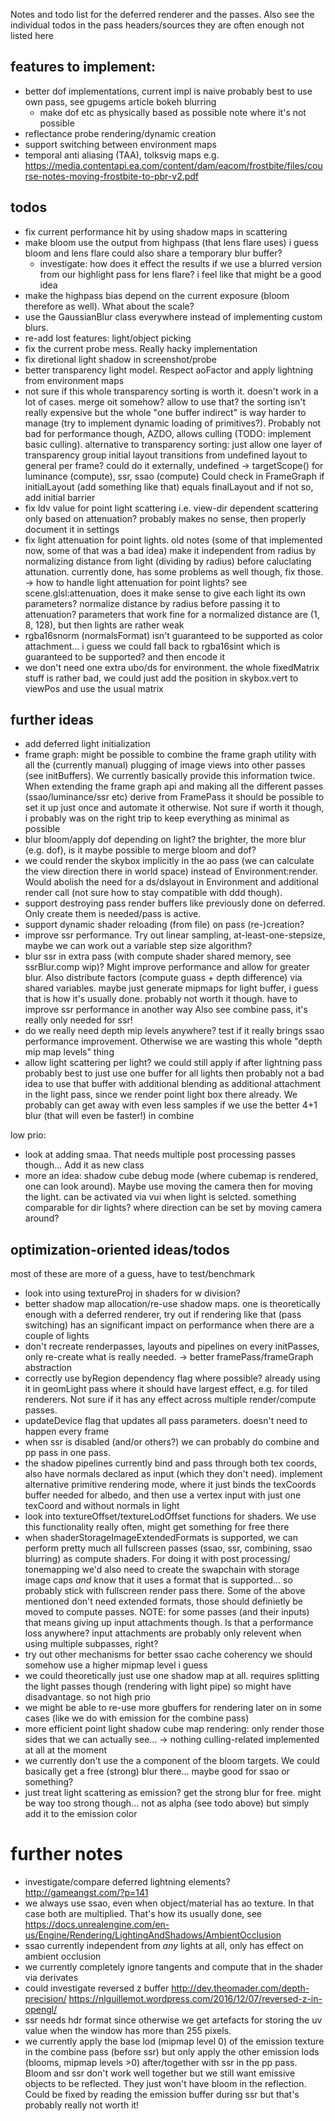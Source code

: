 Notes and todo list for the deferred renderer and the passes.
Also see the individual todos in the pass headers/sources they are often
enough not listed here

## features to implement:

- better dof implementations, current impl is naive
  probably best to use own pass, see gpugems article
  bokeh blurring
    - make dof etc as physically based as possible
      note where it's not possible
- reflectance probe rendering/dynamic creation
- support switching between environment maps
- temporal anti aliasing (TAA), tolksvig maps
  e.g. https://media.contentapi.ea.com/content/dam/eacom/frostbite/files/course-notes-moving-frostbite-to-pbr-v2.pdf

## todos

- fix current performance hit by using shadow maps in scattering
- make bloom use the output from highpass (that lens flare uses)
  i guess bloom and lens flare could also share a temporary blur buffer?
  	- investigate: how does it effect the results if we use a
	  blurred version from our highlight pass for lens flare?
	  i feel like that might be a good idea
- make the highpass bias depend on the current exposure
  (bloom therefore as well). What about the scale?
- use the GaussianBlur class everywhere instead of implementing
  custom blurs.
- re-add lost features: light/object picking
- fix the current probe mess. Really hacky implementation
- fix diretional light shadow in screenshot/probe
- better transparency light model. Respect aoFactor and apply
  lightning from environment maps
- not sure if this whole transparency sorting is worth it.
  doesn't work in a lot of cases.
  merge oit somehow? allow to use that?
  the sorting isn't really expensive but the whole "one buffer indirect"
  is way harder to manage (try to implement dynamic loading
  of primitives?). Probably not bad for performance though,
  AZDO, allows culling (TODO: implement basic culling).
  alternative to transparency sorting: just allow one layer of transparency
 group initial layout transitions from undefined layout to general
  per frame? could do it externally, undefined -> targetScope()
  for luminance (compute), ssr, ssao (compute)
  Could check in FrameGraph if initialLayout (add something like that)
  equals finalLayout and if not so, add initial barrier
- fix ldv value for point light scattering
  i.e. view-dir dependent scattering only based on attenuation?
  probably makes no sense, then properly document it in settings
- fix light attenuation for point lights.
  old notes (some of that implemented now, some of that was a bad idea)
  make it independent from radius by normalizing distance from light
  (dividing by radius) before caluclating attunation.
  currently done, has some problems as well though, fix those.
    -> how to handle light attenuation for point lights?
     see scene.glsl:attenuation, does it make sense to give each light
     its own parameters? normalize distance by radius before passing
     it to attenuation? parameters that work fine for a normalized
     distance are (1, 8, 128), but then lights are rather weak
- rgba16snorm (normalsFormat) isn't guaranteed to be supported
  as color attachment... i guess we could fall back to rgba16sint
  which is guaranteed to be supported? and then encode it
- we don't need one extra ubo/ds for environment.
  the whole fixedMatrix stuff is rather bad, we could just add
  the position in skybox.vert to viewPos and use the usual matrix

## further ideas

- add deferred light initialization
- frame graph: might be possible to combine the frame graph utility
  with all the (currently manual) plugging of image views into
  other passes (see initBuffers). We currently basically provide
  this information twice. When extending the frame graph api and making
  all the different passes (ssao/luminance/ssr etc) derive from
  FramePass it should be possible to set it up just once and automate
  it otherwise. Not sure if worth it though, i probably was on the
  right trip to keep everything as minimal as possible
- blur bloom/apply dof depending on light? the brighter,
  the more blur (e.g. dof), is it maybe possible to merge bloom and dof?
- we could render the skybox implicitly in the ao pass (we
  can calculate the view direction there in world space) instead of
  Environment:render. Would abolish the need for a ds/dslayout in
  Environment and additional render call (not sure how to stay
  compatible with ddd though).
- support destroying pass render buffers like previously
  done on deferred. Only create them is needed/pass is active.
- support dynamic shader reloading (from file) on pass (re-)creation?
- improve ssr performance. Try out linear sampling, at-least-one-stepsize,
  maybe we can work out a variable step size algorithm?
- blur ssr in extra pass (with compute shader shared memory,
  see ssrBlur.comp wip)? Might improve performance
  and allow for greater blur. Also distribute factors (compute guass +
  depth difference) via shared variables.
  maybe just generate mipmaps for light buffer, i guess that is how
  it's usually done.
  probably not worth it though. have to improve ssr performance in another way
  Also see combine pass, it's really only needed for ssr!
- do we really need depth mip levels anywhere? test if it really
  brings ssao performance improvement. Otherwise we are wasting this
  whole "depth mip map levels" thing
- allow light scattering per light?
  we could still apply if after lightning pass
  probably best to just use one buffer for all lights then
  probably not a bad idea to use that buffer with additional blending
  as additional attachment in the light pass, since we render
  point light box there already.
  We probably can get away with even less samples if we use the better
  4+1 blur (that will even be faster!) in combine

low prio:

- look at adding smaa. That needs multiple post processing
  passes though... Add it as new class
- more an idea:
  shadow cube debug mode (where cubemap is rendered, one can
  look around). Maybe use moving the camera then for moving the light.
  can be activated via vui when light is selcted.
  something comparable for dir lights? where direction can be set by
  moving camera around?

## optimization-oriented ideas/todos

most of these are more of a guess, have to test/benchmark

- look into using textureProj in shaders for w division?
- better shadow map allocation/re-use shadow maps.
  one is theoretically enough with a deferred renderer, try out
  if rendering like that (pass switching) has an significant impact on
  performance when there are a couple of lights
- don't recreate renderpasses, layouts and pipelines on
  every initPasses, only re-create what is really needed.
  -> better framePass/frameGraph abstraction
- correctly use byRegion dependency flag where possible?
  already using it in geomLight pass where it should have largest
  effect, e.g. for tiled renderers. Not sure if it has any effect
  across multiple render/compute passes.
- updateDevice flag that updates all pass parameters.
  doesn't need to happen every frame
- when ssr is disabled (and/or others?) we can probably do
  combine and pp pass in one pass.
- the shadow pipelines currently bind and pass through
  both tex coords, also have normals declared as input (which they don't
  need). implement alternative primitive rendering mode, where it
  just binds the texCoords buffer needed for albedo, and then use
  a vertex input with just one texCoord and without normals in light
- look into textureOffset/textureLodOffset functions for
  shaders. We use this functionality really often, might get
  something for free there
- when shaderStorageImageExtendedFormats is supported,
  we can perform pretty much all fullscreen passes (ssao, ssr, combining,
  ssao blurring) as compute shaders. For doing it with post processing/
  tonemapping we'd also need to create the swapchain with storage image
  caps *and* know that it uses a format that is supported... so probably
  stick with fullscreen render pass there.
  Some of the above mentioned don't need extended formats, those should
  definietly be moved to compute passes.
  NOTE: for some passes (and their inputs) that means giving up
  input attachments though. Is that a performance loss anywhere?
  input attachments are probably only relevent when using multiple
  subpasses, right?
- try out other mechanisms for better ssao cache coherency
  we should somehow use a higher mipmap level i guess
- we could theoretically just use one shadow map at all.
  requires splitting the light passes though (rendering with light pipe)
  so might have disadvantage. so not high prio
- we might be able to re-use more gbuffers for rendering later on
  in some cases (like we do with emission for the combine pass)
- more efficient point light shadow cube map
  rendering: only render those sides that we can actually see...
  -> nothing culling-related implemented at all at the moment
- we currently don't use the a component of the
  bloom targets. We could basically get a free (strong) blur there...
  maybe good for ssao or something?
- just treat light scattering as emission? get the strong blur for free.
  might be way too strong though... not as alpha (see todo above) but simply
  add it to the emission color

# further notes

- investigate/compare deferred lightning elements?
  http://gameangst.com/?p=141
- we always use ssao, even when object/material has ao texture.
  In that case both are multiplied. That's how its usually done, see
  https://docs.unrealengine.com/en-us/Engine/Rendering/LightingAndShadows/AmbientOcclusion
- ssao currently independent from *any* lights at all, only has effect
  on ambient occlusion
- we currently completely ignore tangents and compute that
  in the shader via derivates
- could investigate reversed z buffer
  http://dev.theomader.com/depth-precision/
  https://nlguillemot.wordpress.com/2016/12/07/reversed-z-in-opengl/
- ssr needs hdr format since otherwise we get artefacts for storing
  the uv value when the window has more than 255 pixels.
- we currently apply the base lod (mipmap level 0) of the emission
  texture in the combine pass (before ssr) but only apply the other
  emission lods (blooms, mipmap levels >0) after/together with ssr
  in the pp pass. Bloom and ssr don't work well together but we still
  want emissive objects to be reflected. They just won't have bloom
  in the reflection. Could be fixed by reading the emission buffer
  during ssr but that's probably really not worth it!

